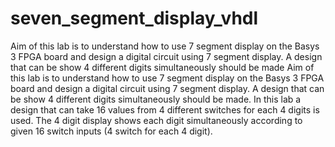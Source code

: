 # seven_segment_display_vhdl
Aim of this lab is to understand how to use 7 segment display on the Basys 3 FPGA board and design a digital circuit using 7 segment display. A design that can be show 4 different digits simultaneously should be made
Aim of this lab is to understand how to use 7 segment display on the Basys 3 FPGA board and design a digital circuit using 7 segment display. A design that can be show 4 different digits simultaneously should be made. In this lab a design that can take 16 values from 4 different switches for each 4 digits is used. The 4 digit display shows each digit simultaneously according to given 16 switch inputs (4 switch for each 4 digit).
